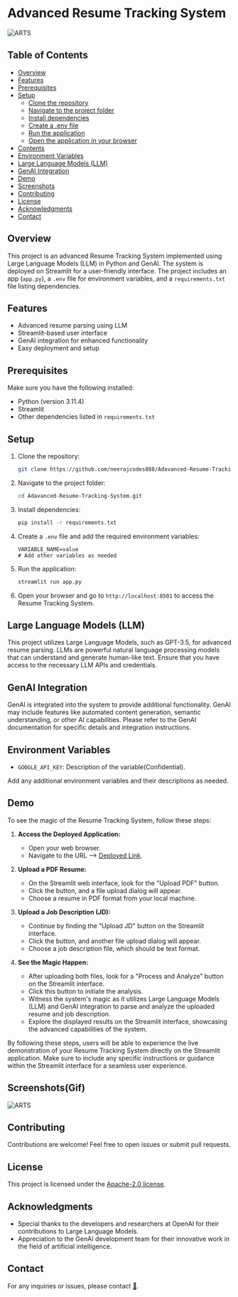 # Advanced Resume Tracking System

![ARTS](https://github.com/neerajcodes888/Adavanced-Resume-Tracking-System-/assets/98253646/3daabeae-e7ae-4a43-b7a1-31da7f19438b)


## Table of Contents

- [Overview](#overview)
- [Features](#features)
- [Prerequisites](#prerequisites)
- [Setup](#setup)
  - [Clone the repository]()
  - [Navigate to the project folder](#navigate-to-the-project-folder)
  - [Install dependencies](#install-dependencies)
  - [Create a .env file](#create-a-env-file)
  - [Run the application](#run-the-application)
  - [Open the application in your browser](#open-the-application-in-your-browser)
- [Contents](#contents)
- [Environment Variables](#environment-variables)
- [Large Language Models (LLM)](#large-language-models-llm)
- [GenAI Integration](#genai-integration)
- [Demo](#demo)
- [Screenshots](#Screenshots)
- [Contributing](#contributing)
- [License](#license)
- [Acknowledgments](#acknowledgments)
- [Contact](#contact)

## Overview

This project is an advanced Resume Tracking System implemented using Large Language Models (LLM) in Python and GenAI. The system is deployed on Streamlit for a user-friendly interface. The project includes an app (`app.py`), a `.env` file for environment variables, and a `requirements.txt` file listing dependencies.

## Features

- Advanced resume parsing using LLM
- Streamlit-based user interface
- GenAI integration for enhanced functionality
- Easy deployment and setup

## Prerequisites

Make sure you have the following installed:

- Python (version 3.11.4)
- Streamlit
- Other dependencies listed in `requirements.txt`

## Setup

1. Clone the repository:

    ```bash
    git clone https://github.com/neerajcodes888/Adavanced-Resume-Tracking-System.git
    ```

2. Navigate to the project folder:

    ```bash
    cd Adavanced-Resume-Tracking-System.git
    ```

3. Install dependencies:

    ```bash
    pip install -r requirements.txt
    ```

4. Create a `.env` file and add the required environment variables:

    ```
    VARIABLE_NAME=value
    # Add other variables as needed
    ```

5. Run the application:

    ```bash
    streamlit run app.py
    ```

6. Open your browser and go to `http://localhost:8501` to access the Resume Tracking System.


## Large Language Models (LLM)

This project utilizes Large Language Models, such as GPT-3.5, for advanced resume parsing. LLMs are powerful natural language processing models that can understand and generate human-like text. Ensure that you have access to the necessary LLM APIs and credentials.

## GenAI Integration

GenAI is integrated into the system to provide additional functionality. GenAI may include features like automated content generation, semantic understanding, or other AI capabilities. Please refer to the GenAI documentation for specific details and integration instructions.

## Environment Variables

- `GOOGLE_API_KEY`: Description of the variable(Confidential).

Add any additional environment variables and their descriptions as needed.



## Demo

To see the magic of the Resume Tracking System, follow these steps:

1. **Access the Deployed Application:**
   - Open your web browser.
   - Navigate to the URL --> [Deployed Link](https://neerajcodes888-adavanced-resume-tracking-system--app-rpn8dd.streamlit.app/).

2. **Upload a PDF Resume:**
   - On the Streamlit web interface, look for the "Upload PDF" button.
   - Click the button, and a file upload dialog will appear.
   - Choose a resume in PDF format from your local machine.

3. **Upload a Job Description (JD):**
   - Continue by finding the "Upload JD" button on the Streamlit interface.
   - Click the button, and another file upload dialog will appear.
   - Choose a job description file, which should be text format.

4. **See the Magic Happen:**
   - After uploading both files, look for a "Process and Analyze" button on the Streamlit interface.
   - Click this button to initiate the analysis.
   - Witness the system's magic as it utilizes Large Language Models (LLM) and GenAI integration to parse and analyze the uploaded resume and job description.
   - Explore the displayed results on the Streamlit interface, showcasing the advanced capabilities of the system.

By following these steps, users will be able to experience the live demonstration of your Resume Tracking System directly on the Streamlit application. Make sure to include any specific instructions or guidance within the Streamlit interface for a seamless user experience.

## Screenshots(Gif)

![ARTS](https://github.com/neerajcodes888/Adavanced-Resume-Tracking-System-/assets/98253646/1ebb5e63-d4db-465f-b12e-1daf16e3e354)

## Contributing

Contributions are welcome! Feel free to open issues or submit pull requests.

## License

This project is licensed under the [Apache-2.0 license](https://github.com/neerajcodes888/Adavanced-Resume-Tracking-System-?tab=Apache-2.0-1-ov-file).

## Acknowledgments

- Special thanks to the developers and researchers at OpenAI for their contributions to Large Language Models.
- Appreciation to the GenAI development team for their innovative work in the field of artificial intelligence.

## Contact

For any inquiries or issues, please contact [💬](https://www.linkedin.com/in/neeraj-kumar-9a75811a2/).

